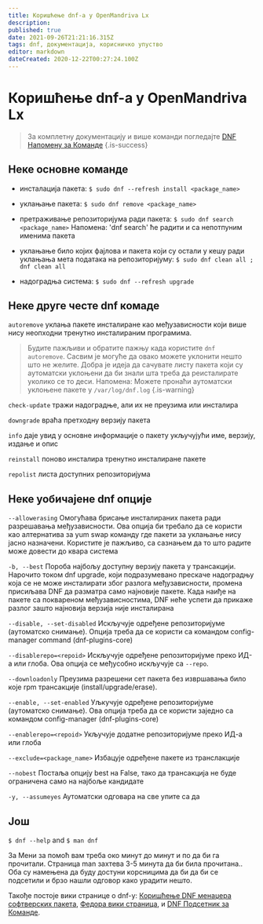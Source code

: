 ```yaml
---
title: Коришћење dnf-a у OpenMandriva Lx
description: 
published: true
date: 2021-09-26T21:21:16.315Z
tags: dnf, документација, корисничко упуство
editor: markdown
dateCreated: 2020-12-22T00:27:24.100Z
---
```


# Коришћење dnf-a у OpenMandriva Lx

> За комплетну документацију и више команди погледајте [DNF Напомену за Команде](https://dnf.readthedocs.io/en/latest/command_ref.html)
{.is-success}


## Неке основне команде

- инсталација пакета:
`$ sudo dnf --refresh install <package_name>`

- уклањање пакета:
`$ sudo dnf remove <package_name>`

- претраживање репозиторијума ради пакета:
`$ sudo dnf search <package_name>`
Напомена: 'dnf search' ће радити и са непотпуним именима пакета

- уклањање било којих фајлова и пакета који су остали у кешу ради уклањања мета података на репозиторијуму:
`$ sudo dnf clean all ; dnf clean all`

- надоградња система:
`$ sudo dnf --refresh upgrade `

## Неке друге честе dnf комаде

`autoremove`
уклања пакете инсталиране као међузависности који више нису неопходни тренутно инсталираним програмима.
> Будите пажљиви и обратите пажњу када користите `dnf autoremove`. Сасвим је могуће да овако можете уклонити нешто што не желите. Добра је идеја да сачувате листу пакета који су аутоматски уклоњени да би знали шта треба да реисталирате уколико се то деси.
Напомена: Можете пронаћи аутоматски уклоњене пакете у `/var/log/dnf.log`
{.is-warning}


`check-update`
тражи надоградње, али их не преузима или инсталира

`downgrade`
враћа претходну верзију пакета

`info`
даје увид у основне информације о пакету укључујући име, верзију, издање и опис

`reinstall`
поново инсталира тренутно инсталиране пакете

`repolist`
листа доступних репозиторијума

## Неке уобичајене dnf опције

`--allowerasing`
Омогућава брисање инсталираних пакета ради разрешавања међузависности. Ова опција би требало да се користи као алтернатива за yum swap команду где пакети за уклањање нису јасно назначени. Користите је пажљиво, са сазнањем да то што радите може довести до квара система

`-b, --best`
Пороба најбољу доступну верзију пакета у трансакцији. Нарочито током dnf upgrade, који подразумевано прескаче надоградњу која се не може инсталирати због разлога међузависности, промена присиљава DNF да разматра само најновије пакете. Када наиђе на пакете са поквареном међузависностима, DNF неће успети да прикаже разлог зашто најновија верзија није инсталирана

`--disable, --set-disabled`
Искључује одређене репозиторијуме (аутоматско снимање). Опција треба да се користи са командом config-manager command (dnf-plugins-core)

`--disablerepo=<repoid>`
Искључује одређене репозиторијуме преко ИД-а или глоба. Ова опција се међусобно искључује са  `--repo`.

`--downloadonly`
Преузима разрешени сет пакета без извршавања било које rpm трансакције (install/upgrade/erase).

`--enable, --set-enabled`
Уљкучује одређене репозиторијуме (аутоматско снимање). Ова опција треба да се користи заједно са командом config-manager (dnf-plugins-core)

`--enablerepo=<repoid>`
Укључује додатне репозиторијуме преко ИД-а или глоба

`--exclude=<package_name>`
Избацује одређене пакете из транслакције

`--nobest`
Постаља опцију best на False, тако да трансакција не буде ограничена само на најбоље кандидате

`-y, --assumeyes`
Аутоматски одговара на све упите са да

## Још
`$ dnf --help`
and
`$ man dnf`

За Мени за помоћ вам треба око минут до минут и по да би га прочитали. Страница man захтева 3-5 минута да би била прочитана..
Оба су намењена да буду достуни корсницима да би да би се подсетили и брзо нашли одговор како урадити нешто.

Такође постоје вики странице о dnf-у: [Коришћење DNF менаџера софтверских пакета](https://docs.fedoraproject.org/en-US/quick-docs/dnf/), [Федора вики страница](https://fedoraproject.org/wiki/DNF?rd=Dnf), и [DNF Подсетник за Команде](https://dnf.readthedocs.io/en/latest/command_ref.html).


